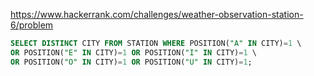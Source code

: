 https://www.hackerrank.com/challenges/weather-observation-station-6/problem

```sql
SELECT DISTINCT CITY FROM STATION WHERE POSITION("A" IN CITY)=1 \
OR POSITION("E" IN CITY)=1 OR POSITION("I" IN CITY)=1 \
OR POSITION("O" IN CITY)=1 OR POSITION("U" IN CITY)=1;
```
